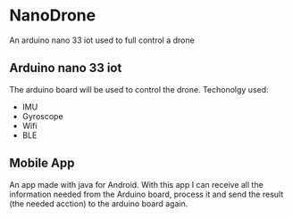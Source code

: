 # NanoDrone

An arduino nano 33 iot used to full control a drone

## Arduino nano 33 iot
The arduino board will be used to control the drone.
Techonolgy used:
* IMU
* Gyroscope
* Wifi
* BLE

## Mobile App
An app made with java for Android. With this app I can receive all the information needed from the Arduino board, process it and send the result (the needed acction) to the arduino board again.
